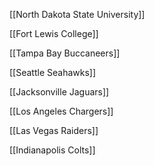 
[[North Dakota State University]]

[[Fort Lewis College]]

[[Tampa Bay Buccaneers]]

[[Seattle Seahawks]]

[[Jacksonville Jaguars]]

[[Los Angeles Chargers]]

[[Las  Vegas Raiders]]

[[Indianapolis Colts]]